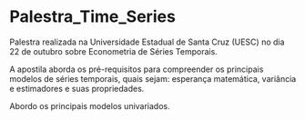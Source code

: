 # Palestra_Time_Series
Palestra realizada na Universidade Estadual de Santa Cruz (UESC) no dia 22 de outubro sobre Econometria de Séries Temporais.

A apostila aborda os pré-requisitos para compreender os principais modelos de séries temporais, quais sejam: esperança matemática, variância e estimadores e suas propriedades.

Abordo os principais modelos univariados.
